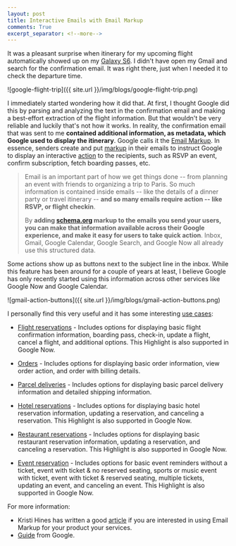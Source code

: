 ```yaml
---
layout: post
title: Interactive Emails with Email Markup
comments: True
excerpt_separator: <!--more-->
---
```


It was a pleasant surprise when itinerary for my upcoming flight automatically showed up on my [Galaxy S6](https://en.wikipedia.org/wiki/Samsung_Galaxy_S6). I didn't have open my Gmail and search for the confirmation email. It was right there, just when I needed it to check the departure time.

![google-flight-trip]({{ site.url }}/img/blogs/google-flight-trip.png)

<!--more-->

I immediately started wondering how it did that. At first, I thought Google did this by parsing and analyzing the text in the confirmation email and making a best-effort extraction of the flight information. But that wouldn't be very reliable and luckily that's not how it works. In reality, the confirmation email that was sent to me **contained additional information, as metadata, which Google used to display the itinerary**. Google calls it the [Email Markup](https://developers.google.com/gmail/markup/overview). In essence, senders create and put [markup](http://schema.org/) in their emails to instruct Google to display an interactive [action](https://developers.google.com/gmail/markup/actions/actions-overview) to the recipients, such as RSVP an event, confirm subscription, fetch boarding passes, etc.

> Email is an important part of how we get things done -- from planning an event with friends to organizing a trip to Paris. So much information is contained inside emails -- like the details of a dinner party or travel itinerary -- **and so many emails require action -- like RSVP, or flight checkin**.
>
> By **adding [schema.org](http://schema.org/) markup to the emails you send your users, you can make that information available across their Google experience, and make it easy for users to take quick action**. Inbox, Gmail, Google Calendar, Google Search, and Google Now all already use this structured data.

Some actions show up as buttons next to the subject line in the inbox. While this feature has been around for a couple of years at least, I believe Google has only recently started using this information across other services like Google Now and Google Calendar.

![gmail-action-buttons]({{ site.url }}/img/blogs/gmail-action-buttons.png)

I personally find this very useful and it has some interesting [use cases](https://moz.com/blog/markup-for-emails):

>
- [Flight reservations](https://developers.google.com/gmail/markup/reference/flight-reservation) - Includes options for displaying basic flight confirmation information, boarding pass, check-in, update a flight, cancel a flight, and additional options. This Highlight is also supported in Google Now.
>
- [Orders](https://developers.google.com/gmail/markup/reference/order) - Includes options for displaying basic order information, view order action, and order with billing details.
>
- [Parcel deliveries](https://developers.google.com/gmail/markup/reference/parcel-delivery) - Includes options for displaying basic parcel delivery information and detailed shipping information.
>
- [Hotel reservations](https://developers.google.com/gmail/markup/reference/hotel-reservation) - Includes options for displaying basic hotel reservation information, updating a reservation, and canceling a reservation. This Highlight is also supported in Google Now.
>
- [Restaurant reservations](https://developers.google.com/gmail/markup/reference/restaurant-reservation) - Includes options for displaying basic restaurant reservation information, updating a reservation, and canceling a reservation. This Highlight is also supported in Google Now.
>
- [Event reservation](https://developers.google.com/gmail/markup/reference/event-reservation) - Includes options for basic event reminders without a ticket, event with ticket & no reserved seating, sports or music event with ticket, event with ticket & reserved seating, multiple tickets, updating an event, and canceling an event. This Highlight is also supported in Google Now.

For more information:

 - Kristi Hines has written a good [article](https://moz.com/blog/markup-for-emails) if you are interested in using Email Markup for your product your services.
 - [Guide](https://developers.google.com/gmail/markup/getting-started) from Google.
